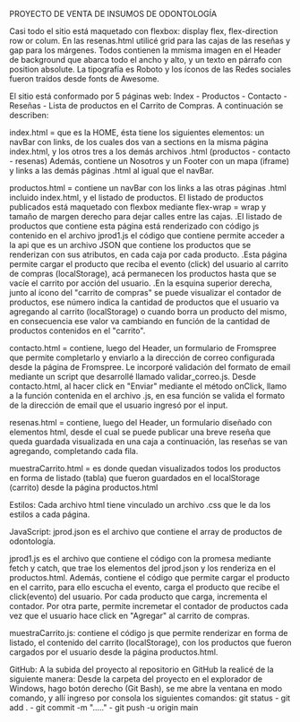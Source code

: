 PROYECTO DE VENTA DE INSUMOS DE ODONTOLOGÍA

Casi todo el sitio está maquetado con flexbox: display flex, flex-direction row or colum.
En las resenas.html utilicé grid para las cajas de las reseñas y gap para los márgenes.
Todos contienen la mmisma imagen en el Header de background que abarca todo el ancho y alto, y un texto en párrafo con position absolute.
La tipografía es Roboto y los íconos de las Redes sociales fueron traídos desde fonts de Awesome.

El sitio está conformado por 5 páginas web: Index - Productos - Contacto - Reseñas - Lista de productos en el Carrito de Compras. A continuación se describen:

 index.html = que es la HOME, ésta tiene los siguientes elementos: un navBar con links, de los cuales dos van a sections en la misma página index.html, y los otros tres a los demás archivos .html (productos - contacto - resenas)
 Además, contiene un Nosotros y un Footer con un mapa (iframe) y links a las demás páginas .html al igual que el navBar.

 productos.html = contiene un navBar con los links a las otras páginas .html incluido index.html, y el listado de productos. El listado de productos publicados está maquetado con flexbox mediante flex-wrap = wrap y tamaño de margen derecho para dejar calles entre las cajas.
 .El listado de productos que contiene esta página está renderizado con código js contenido en el archivo jprod1.js el código que contiene permite acceder a la api que es un archivo JSON que contiene los productos que se renderizan con sus atributos, en cada caja por cada producto.
 .Esta página permite cargar el producto que reciba el evento (click) del usuario al carrito de compras (localStorage), acá permanecen los productos hasta que se vacíe el carrito por acción del usuario.
 .En la esquina superior derecha, junto al ícono del "carrito de compras" se puede visualizar el contador de productos, ese número indica la cantidad de productos que el usuario va agregando al carrito (localStorage) o cuando borra un producto del mismo, en consecuencia ese valor va cambiando en función de la cantidad de productos contenidos en el "carrito".

 contacto.html = contiene, luego del Header, un formulario de Fromspree que permite completarlo y enviarlo a la dirección de correo configurada desde la página de Fromspree. Le incorporé validación del formato de email mediante un script que desarrollé llamado validar_correo.js. Desde contacto.html, al hacer click en "Enviar" mediante el método onClick, llamo a la función contenida en el archivo .js, en esa función se valida el formato de la dirección de email que el usuario ingresó por el input.

 resenas.html = contiene, luego del Header, un formulario diseñado con elementos html, desde el cual se puede publicar una breve reseña que queda guardada visualizada en una caja a continuación, las reseñas se van agregando, completando cada fila.

 muestraCarrito.html = es donde quedan visualizados todos los productos en forma de listado (tabla) que fueron guardados en el localStorage (carrito) desde la página productos.html

Estilos:
Cada archivo html tiene vinculado un archivo .css que le da los estilos a cada página.

JavaScript:
jprod.json es el archivo que contiene el array de productos de odontología.

jprod1.js es el archivo que contiene el código con la promesa mediante fetch y catch, que trae los elementos del jprod.json y los renderiza en el productos.html. Además, contiene el código que permite cargar el producto en el carrito, para ello escucha el evento, carga el producto que recibe el click(evento) del usuario. Por cada producto que carga, incrementa el contador. Por otra parte, permite incremetar el contador de productos cada vez que el usuario hace click en "Agregar" al carrito de compras.

muestraCarrito.js: contiene el código js que permite renderizar en forma de listado, el contenido del carrito (localStorage), con los productos que fueron cargados por el usuario desde la página productos.html.

GitHub:
A la subida del proyecto al repositorio en GitHub la realicé de la siguiente manera:
Desde la carpeta del proyecto en el explorador de Windows, hago botón derecho (Git Bash), se me abre la ventana en modo comando, y allí ingreso por consola los siguientes comandos: git status - git add . - git commit -m "....." - git push -u origin main
